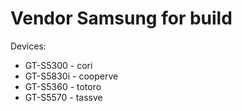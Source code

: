 Vendor Samsung for build
======================

Devices:

* GT-S5300 - cori
* GT-S5830i - cooperve
* GT-S5360 - totoro
* GT-S5570 - tassve
